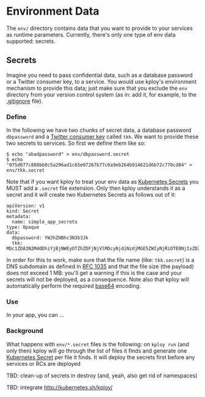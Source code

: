 # Environment Data

The `env/` directory contains data that you want to provide to your services as runtime parameters. 
Currently, there's only one type of env data supported: secrets.

## Secrets

Imagine you need to pass confidential data, such as a database password or a Twitter consumer key, to a service. 
You would use kploy's environment mechanism to provide this data; just make sure that you exclude the `env` directory from your version control system (as in: add it, for example, to the [.gitignore](https://git-scm.com/docs/gitignore) file).

### Define

In the following we have two chunks of secret data, a database password `dbpassword` and a [Twitter consumer key](https://themepacific.com/how-to-generate-api-key-consumer-token-access-key-for-twitter-oauth/994/) called `tkk`. 
We want to provide these two secrets to services. So first we define them like so:

    $ echo "abadpassword" > env/dbpassword.secret
    $ echo "075d077c888bb0c5a296ad1c65e07267b77c0a9eb264b914621d6b72c770cd84" > env/tkk.secret

Note that if you want kploy to treat your env data as [Kubernetes Secrets](http://kubernetes.io/v1.0/docs/user-guide/secrets.html) you MUST add a `.secret` file extension. Only then kploy understands it as a secret and it will create two Kubernetes Secrets as follows out of it:

    apiVersion: v1
    kind: Secret
    metadata:
      name: simple_app_secrets
    type: Opaque
    data:
      dbpassword: YWJhZHBhc3N3b3Jk
      tkk: MDc1ZDA3N2M4ODhiYjBjNWEyOTZhZDFjNjVlMDcyNjdiNzdjMGE5ZWIyNjRiOTE0NjIxZDZiNzJjNzcwY2Q4NA==

In order for this to work, make sure that the file name (like: `tkk.secret`) is a DNS subdomain as defined in [RFC 1035](http://tools.ietf.org/html/rfc1035) and that the file size (the payload) does not exceed 1 MB: you'll get a warning if this is the case and your secrets will not be deployed, as a consequence. Note also that kploy will automatically perform the required [base64](https://en.wikipedia.org/wiki/Base64) encoding.

### Use

In your app, you can ...


### Background

What happens with `env/*.secret` files is the following: on `kploy run` (and only then) kploy will go through the list of files it finds and generate one [Kubernetes Secret](http://kubernetes.io/v1.0/docs/user-guide/secrets.html) per file it finds. It will deploy the secrets first before any services or RCs are deployed


TBD: clean-up of secrets in destroy (and, yeah, also get rid of namespaces)

TBD: integrate http://kubernetes.sh/kploy/